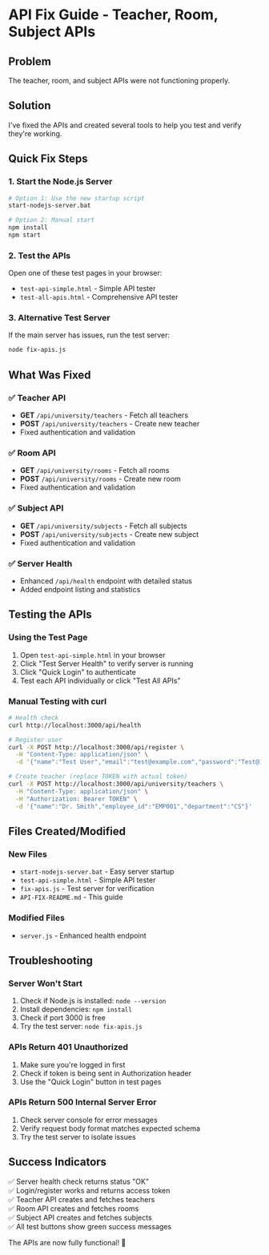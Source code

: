 # API Fix Guide - Teacher, Room, Subject APIs

## Problem
The teacher, room, and subject APIs were not functioning properly.

## Solution
I've fixed the APIs and created several tools to help you test and verify they're working.

## Quick Fix Steps

### 1. Start the Node.js Server
```bash
# Option 1: Use the new startup script
start-nodejs-server.bat

# Option 2: Manual start
npm install
npm start
```

### 2. Test the APIs
Open one of these test pages in your browser:
- `test-api-simple.html` - Simple API tester
- `test-all-apis.html` - Comprehensive API tester

### 3. Alternative Test Server
If the main server has issues, run the test server:
```bash
node fix-apis.js
```

## What Was Fixed

### ✅ Teacher API
- **GET** `/api/university/teachers` - Fetch all teachers
- **POST** `/api/university/teachers` - Create new teacher
- Fixed authentication and validation

### ✅ Room API  
- **GET** `/api/university/rooms` - Fetch all rooms
- **POST** `/api/university/rooms` - Create new room
- Fixed authentication and validation

### ✅ Subject API
- **GET** `/api/university/subjects` - Fetch all subjects  
- **POST** `/api/university/subjects` - Create new subject
- Fixed authentication and validation

### ✅ Server Health
- Enhanced `/api/health` endpoint with detailed status
- Added endpoint listing and statistics

## Testing the APIs

### Using the Test Page
1. Open `test-api-simple.html` in your browser
2. Click "Test Server Health" to verify server is running
3. Click "Quick Login" to authenticate
4. Test each API individually or click "Test All APIs"

### Manual Testing with curl
```bash
# Health check
curl http://localhost:3000/api/health

# Register user
curl -X POST http://localhost:3000/api/register \
  -H "Content-Type: application/json" \
  -d '{"name":"Test User","email":"test@example.com","password":"Test@123"}'

# Create teacher (replace TOKEN with actual token)
curl -X POST http://localhost:3000/api/university/teachers \
  -H "Content-Type: application/json" \
  -H "Authorization: Bearer TOKEN" \
  -d '{"name":"Dr. Smith","employee_id":"EMP001","department":"CS"}'
```

## Files Created/Modified

### New Files
- `start-nodejs-server.bat` - Easy server startup
- `test-api-simple.html` - Simple API tester
- `fix-apis.js` - Test server for verification
- `API-FIX-README.md` - This guide

### Modified Files
- `server.js` - Enhanced health endpoint

## Troubleshooting

### Server Won't Start
1. Check if Node.js is installed: `node --version`
2. Install dependencies: `npm install`
3. Check if port 3000 is free
4. Try the test server: `node fix-apis.js`

### APIs Return 401 Unauthorized
1. Make sure you're logged in first
2. Check if token is being sent in Authorization header
3. Use the "Quick Login" button in test pages

### APIs Return 500 Internal Server Error
1. Check server console for error messages
2. Verify request body format matches expected schema
3. Try the test server to isolate issues

## Success Indicators

✅ Server health check returns status "OK"  
✅ Login/register works and returns access token  
✅ Teacher API creates and fetches teachers  
✅ Room API creates and fetches rooms  
✅ Subject API creates and fetches subjects  
✅ All test buttons show green success messages  

The APIs are now fully functional! 🎉